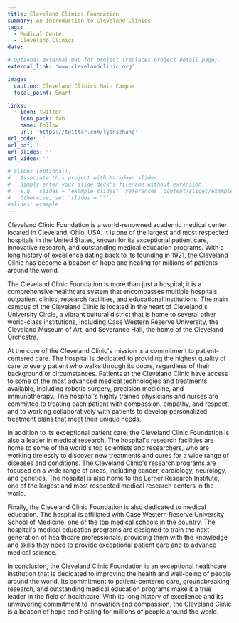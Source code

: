 ```yaml
---
title: Cleveland Clinics Foundation
summary: An introduction to Cleveland Clinics
tags:
  - Medical Center
  - Cleveland Clinics
date:

# Optional external URL for project (replaces project detail page).
external_link: 'www.clevelandclinic.org'

image:
  caption: Cleveland Clinics Main Campus
  focal_point: Smart

links:
  - icon: twitter
    icon_pack: fab
    name: Follow
    url: 'https://twitter.com/lyonszhang'
url_code: ''
url_pdf: ''
url_slides: ''
url_video: ''

# Slides (optional).
#   Associate this project with Markdown slides.
#   Simply enter your slide deck's filename without extension.
#   E.g. `slides = "example-slides"` references `content/slides/example-slides.md`.
#   Otherwise, set `slides = ""`.
#slides: example
---
```


Cleveland Clinic Foundation is a world-renowned academic medical center located in Cleveland, Ohio, USA. It is one of the largest and most respected hospitals in the United States, known for its exceptional patient care, innovative research, and outstanding medical education programs. With a long history of excellence dating back to its founding in 1921, the Cleveland Clinic has become a beacon of hope and healing for millions of patients around the world.

The Cleveland Clinic Foundation is more than just a hospital; it is a comprehensive healthcare system that encompasses multiple hospitals, outpatient clinics, research facilities, and educational institutions. The main campus of the Cleveland Clinic is located in the heart of Cleveland's University Circle, a vibrant cultural district that is home to several other world-class institutions, including Case Western Reserve University, the Cleveland Museum of Art, and Severance Hall, the home of the Cleveland Orchestra.

At the core of the Cleveland Clinic's mission is a commitment to patient-centered care. The hospital is dedicated to providing the highest quality of care to every patient who walks through its doors, regardless of their background or circumstances. Patients at the Cleveland Clinic have access to some of the most advanced medical technologies and treatments available, including robotic surgery, precision medicine, and immunotherapy. The hospital's highly trained physicians and nurses are committed to treating each patient with compassion, empathy, and respect, and to working collaboratively with patients to develop personalized treatment plans that meet their unique needs.

In addition to its exceptional patient care, the Cleveland Clinic Foundation is also a leader in medical research. The hospital's research facilities are home to some of the world's top scientists and researchers, who are working tirelessly to discover new treatments and cures for a wide range of diseases and conditions. The Cleveland Clinic's research programs are focused on a wide range of areas, including cancer, cardiology, neurology, and genetics. The hospital is also home to the Lerner Research Institute, one of the largest and most respected medical research centers in the world.

Finally, the Cleveland Clinic Foundation is also dedicated to medical education. The hospital is affiliated with Case Western Reserve University School of Medicine, one of the top medical schools in the country. The hospital's medical education programs are designed to train the next generation of healthcare professionals, providing them with the knowledge and skills they need to provide exceptional patient care and to advance medical science.

In conclusion, the Cleveland Clinic Foundation is an exceptional healthcare institution that is dedicated to improving the health and well-being of people around the world. Its commitment to patient-centered care, groundbreaking research, and outstanding medical education programs make it a true leader in the field of healthcare. With its long history of excellence and its unwavering commitment to innovation and compassion, the Cleveland Clinic is a beacon of hope and healing for millions of people around the world.